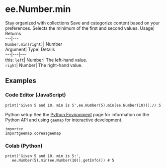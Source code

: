  
#  ee.Number.min 
Stay organized with collections  Save and categorize content based on your preferences. 
Selects the minimum of the first and second values. Usage| Returns  
---|---  
`Number.min(right)`| Number  
Argument| Type| Details  
---|---|---  
this: `left`| Number| The left-hand value.  
`right`| Number| The right-hand value.  
## Examples
### Code Editor (JavaScript)
```
print('Given 5 and 10, min is 5',ee.Number(5).min(ee.Number(10)));// 5
```

Python setup
See the [ Python Environment](https://developers.google.com/earth-engine/guides/python_install) page for information on the Python API and using `geemap` for interactive development.
```
importee
importgeemap.coreasgeemap
```

### Colab (Python)
```
print('Given 5 and 10, min is 5:',
   ee.Number(5).min(ee.Number(10)).getInfo()) # 5
```

